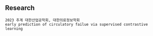 ## Research     
``2023 추계 대한산업공학회, 대한의료정보학회``    
``early prediction of circulatory failue via supervised contrastive learning``    


